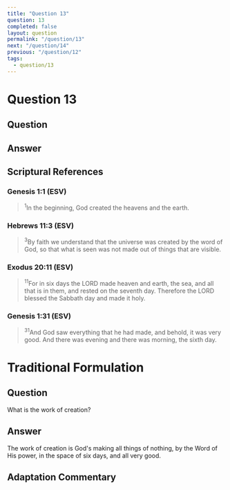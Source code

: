 ```yaml
---
title: "Question 13"
question: 13
completed: false
layout: question
permalink: "/question/13"
next: "/question/14"
previous: "/question/12"
tags:
  - question/13
---
```

# Question 13

## Question


## Answer


## Scriptural References
### Genesis 1:1 (ESV)
> <sup>1</sup>In the beginning, God created the heavens and the earth.

### Hebrews 11:3 (ESV)
> <sup>3</sup>By faith we understand that the universe was created by the word of God, so that what is seen was not made out of things that are visible.

### Exodus 20:11 (ESV)
> <sup>11</sup>For in six days the LORD made heaven and earth, the sea, and all that is in them, and rested on the seventh day. Therefore the LORD blessed the Sabbath day and made it holy.

### Genesis 1:31 (ESV)
> <sup>31</sup>And God saw everything that he had made, and behold, it was very good. And there was evening and there was morning, the sixth day.

# Traditional Formulation
## Question
What is the work of creation?

## Answer
The work of creation is God's making all things of nothing, by the Word of His power, in the space of six days, and all very good.

## Adaptation Commentary
